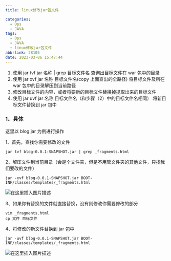```yaml
---
title: linux修改jar包文件

categories:
  - Ops
  - JAVA
tags:
  - Ops
  - JAVA
  - linux修改jar包文件
abbrlink: 28105
date: 2023-03-06 15:47:44
---
```


1.  使用 jar tvf jar 名称 | grep 目标文件名 查询出目标文件在 war 包中的目录
2.  使用 jar xvf jar 名称 目标文件名(copy 上面查出的全路径) 将目标文件及所在 war 包中的目录解压到当前路径
3.  修改目标文件的内容，或者将要新的目标文件替换掉提取出来的目标文件
4.  使用 jar uvf jar 名称 目标文件名（和步骤（2）中的目标文件名相同） 将新目标文件替换到 jar 包中

### 1、具体

这里以 blog.jar 为例进行操作

1、首先，查找你需要修改的文件

```none
jar tvf blog-0.0.1-SNAPSHOT.jar | grep _fragments.html
```

2、解压文件到当前目录（会是个文件夹，但是不用管文件夹的其他文件，只找我们要改的文件）

```none
jar -xvf blog-0.0.1-SNAPSHOT.jar BOOT-INF/classes/templates/_fragments.html
```

![在这里插入图片描述](https://img-blog.csdnimg.cn/14d118a7e11c40d9a0b88aff09ffee04.png)

3、如果你有替换的文件就直接替换，没有则修改你需要修改的部分

```none
vim _fragments.html
cp 文件 目标文件
```

4、将修改的新文件替换到 jar 包中

```none
jar -uvf blog-0.0.1-SNAPSHOT.jar BOOT-INF/classes/templates/_fragments.html
```

![在这里插入图片描述](https://img-blog.csdnimg.cn/66bc44fe8ddd4799bf0e089af5676142.png)
